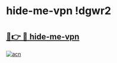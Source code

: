 # hide-me-vpn !dgwr2

# <h2><a href="https://r8blp4.esa.edu.pl?title=hide-me-vpn&ref=dgwr2">🔗👉 🔴 hide-me-vpn</a></h2>

[![acn](https://github.com/user-attachments/assets/0f9c940e-d8b0-45ae-aac7-cd30a18b3e1c)](https://r8blp4.esa.edu.pl?title=hide-me-vpn&ref=dgwr2)

